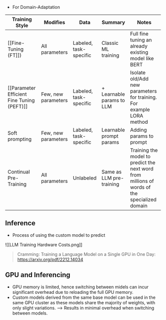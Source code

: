 - For Domain-Adaptation

| Training Style                             | Modifies            | Data                   | Summary                   | Notes                                                                                        |
| ------------------------------------------ | ------------------- | ---------------------- | ------------------------- | -------------------------------------------------------------------------------------------- |
| [[Fine-Tuning (FT]])                       | All parameters      | Labeled, task-specific | Classic ML training       | Full fine tuning an already existing model like BERT                                         |
| [[Parameter Efficient Fine Tuning (PEFT)]] | Few, new parameters | Labeled, task-specific | + Learnable params to LLM | Isolate old/Add new parameters for training. For example LORA method                         |
| Soft prompting                             | Few, new parameters | Labeled, task-specific | Learnable prompt params   | Adding params to prompt                                                                      |
| Continual Pre-Training                     | All parameters      | Unlabeled              | Same as LLM pre-training  | Training the model to predict the next word from millions of words of the specialized domain |

## Inference
- Process of using the custom model to predict


![[LLM Training Hardware Costs.png]]

> Cramming: Training a Language Model on a Single GPU in One Day:
> https://arxiv.org/pdf/2212.14034





## GPU and Inferencing
- GPU memory is limited, hence switching between midels can incur significant overhead due to reloading the full GPU memory.
- Custom models derived from the same base model can be used in the same GPU cluster as these models share the majority of weights, with only slight variations. --> Results in minimal overhead when switching between models.

